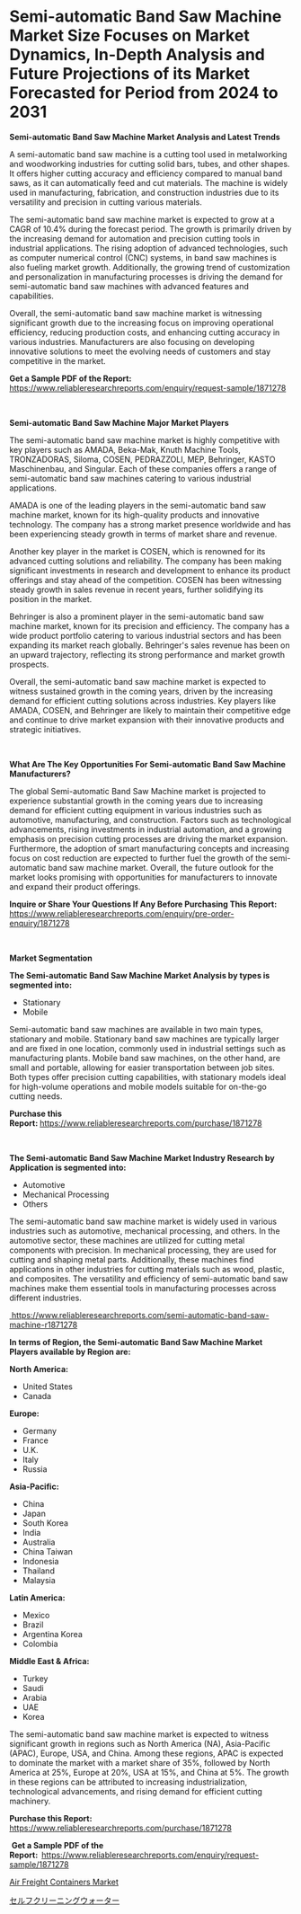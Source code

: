 <p><h1>Semi-automatic Band Saw Machine Market Size Focuses on Market Dynamics, In-Depth Analysis and Future Projections of its Market Forecasted for Period from 2024 to 2031</h1></p><p><strong>Semi-automatic Band Saw Machine Market Analysis and Latest Trends</strong></p>
<p><p>A semi-automatic band saw machine is a cutting tool used in metalworking and woodworking industries for cutting solid bars, tubes, and other shapes. It offers higher cutting accuracy and efficiency compared to manual band saws, as it can automatically feed and cut materials. The machine is widely used in manufacturing, fabrication, and construction industries due to its versatility and precision in cutting various materials.</p><p>The semi-automatic band saw machine market is expected to grow at a CAGR of 10.4% during the forecast period. The growth is primarily driven by the increasing demand for automation and precision cutting tools in industrial applications. The rising adoption of advanced technologies, such as computer numerical control (CNC) systems, in band saw machines is also fueling market growth. Additionally, the growing trend of customization and personalization in manufacturing processes is driving the demand for semi-automatic band saw machines with advanced features and capabilities.</p><p>Overall, the semi-automatic band saw machine market is witnessing significant growth due to the increasing focus on improving operational efficiency, reducing production costs, and enhancing cutting accuracy in various industries. Manufacturers are also focusing on developing innovative solutions to meet the evolving needs of customers and stay competitive in the market.</p></p>
<p><strong>Get a Sample PDF of the Report:&nbsp;</strong> <a href="https://www.reliableresearchreports.com/enquiry/request-sample/1871278">https://www.reliableresearchreports.com/enquiry/request-sample/1871278</a></p>
<p>&nbsp;</p>
<p><strong>Semi-automatic Band Saw Machine Major Market Players</strong></p>
<p><p>The semi-automatic band saw machine market is highly competitive with key players such as AMADA, Beka-Mak, Knuth Machine Tools, TRONZADORAS, Siloma, COSEN, PEDRAZZOLI, MEP, Behringer, KASTO Maschinenbau, and Singular. Each of these companies offers a range of semi-automatic band saw machines catering to various industrial applications.</p><p>AMADA is one of the leading players in the semi-automatic band saw machine market, known for its high-quality products and innovative technology. The company has a strong market presence worldwide and has been experiencing steady growth in terms of market share and revenue.</p><p>Another key player in the market is COSEN, which is renowned for its advanced cutting solutions and reliability. The company has been making significant investments in research and development to enhance its product offerings and stay ahead of the competition. COSEN has been witnessing steady growth in sales revenue in recent years, further solidifying its position in the market.</p><p>Behringer is also a prominent player in the semi-automatic band saw machine market, known for its precision and efficiency. The company has a wide product portfolio catering to various industrial sectors and has been expanding its market reach globally. Behringer's sales revenue has been on an upward trajectory, reflecting its strong performance and market growth prospects.</p><p>Overall, the semi-automatic band saw machine market is expected to witness sustained growth in the coming years, driven by the increasing demand for efficient cutting solutions across industries. Key players like AMADA, COSEN, and Behringer are likely to maintain their competitive edge and continue to drive market expansion with their innovative products and strategic initiatives.</p></p>
<p>&nbsp;</p>
<p><strong>What Are The Key Opportunities For Semi-automatic Band Saw Machine Manufacturers?</strong></p>
<p><p>The global Semi-automatic Band Saw Machine market is projected to experience substantial growth in the coming years due to increasing demand for efficient cutting equipment in various industries such as automotive, manufacturing, and construction. Factors such as technological advancements, rising investments in industrial automation, and a growing emphasis on precision cutting processes are driving the market expansion. Furthermore, the adoption of smart manufacturing concepts and increasing focus on cost reduction are expected to further fuel the growth of the semi-automatic band saw machine market. Overall, the future outlook for the market looks promising with opportunities for manufacturers to innovate and expand their product offerings.</p></p>
<p><strong>Inquire or Share Your Questions If Any Before Purchasing This Report:</strong> <a href="https://www.reliableresearchreports.com/enquiry/pre-order-enquiry/1871278">https://www.reliableresearchreports.com/enquiry/pre-order-enquiry/1871278</a></p>
<p>&nbsp;</p>
<p><strong>Market Segmentation</strong></p>
<p><strong>The Semi-automatic Band Saw Machine Market Analysis by types is segmented into:</strong></p>
<p><ul><li>Stationary</li><li>Mobile</li></ul></p>
<p><p>Semi-automatic band saw machines are available in two main types, stationary and mobile. Stationary band saw machines are typically larger and are fixed in one location, commonly used in industrial settings such as manufacturing plants. Mobile band saw machines, on the other hand, are small and portable, allowing for easier transportation between job sites. Both types offer precision cutting capabilities, with stationary models ideal for high-volume operations and mobile models suitable for on-the-go cutting needs.</p></p>
<p><strong>Purchase this Report:&nbsp;</strong><a href="https://www.reliableresearchreports.com/purchase/1871278">https://www.reliableresearchreports.com/purchase/1871278</a></p>
<p>&nbsp;</p>
<p><strong>The Semi-automatic Band Saw Machine Market Industry Research by Application is segmented into:</strong></p>
<p><ul><li>Automotive</li><li>Mechanical Processing</li><li>Others</li></ul></p>
<p><p>The semi-automatic band saw machine market is widely used in various industries such as automotive, mechanical processing, and others. In the automotive sector, these machines are utilized for cutting metal components with precision. In mechanical processing, they are used for cutting and shaping metal parts. Additionally, these machines find applications in other industries for cutting materials such as wood, plastic, and composites. The versatility and efficiency of semi-automatic band saw machines make them essential tools in manufacturing processes across different industries.</p></p>
<p><a href="https://www.reliableresearchreports.com/semi-automatic-band-saw-machine-r1871278">&nbsp;https://www.reliableresearchreports.com/semi-automatic-band-saw-machine-r1871278</a></p>
<p><strong>In terms of Region, the Semi-automatic Band Saw Machine Market Players available by Region are:</strong></p>
<p>
    <p> <strong> North America: </strong>
        <ul>
            <li>United States</li>
            <li>Canada</li>
        </ul>
        </p> 
    <p> <strong> Europe: </strong>
        <ul>
            <li>Germany</li>
            <li>France</li>
            <li>U.K.</li>
            <li>Italy</li>
            <li>Russia</li>
        </ul>
        </p> 
    <p> <strong> Asia-Pacific: </strong>
        <ul>
            <li>China</li>
            <li>Japan</li>
            <li>South Korea</li>
            <li>India</li>
            <li>Australia</li>
            <li>China Taiwan</li>
            <li>Indonesia</li>
            <li>Thailand</li>
            <li>Malaysia</li>
        </ul>
        </p> 
    <p> <strong> Latin America: </strong>
        <ul>
            <li>Mexico</li>
            <li>Brazil</li>
            <li>Argentina Korea</li>
            <li>Colombia</li>
        </ul>
        </p> 
    <p> <strong> Middle East & Africa: </strong>
        <ul>
            <li>Turkey</li>
            <li>Saudi</li>
            <li>Arabia</li>
            <li>UAE</li>
            <li>Korea</li>
        </ul>
    </p>
    </p>
<p><p>The semi-automatic band saw machine market is expected to witness significant growth in regions such as North America (NA), Asia-Pacific (APAC), Europe, USA, and China. Among these regions, APAC is expected to dominate the market with a market share of 35%, followed by North America at 25%, Europe at 20%, USA at 15%, and China at 5%. The growth in these regions can be attributed to increasing industrialization, technological advancements, and rising demand for efficient cutting machinery.</p></p>
<p><strong>Purchase this Report: </strong><a href="https://www.reliableresearchreports.com/purchase/1871278">https://www.reliableresearchreports.com/purchase/1871278</a></p>
<p>&nbsp;<strong>Get a Sample PDF of the Report:&nbsp;&nbsp;</strong><a href="https://www.reliableresearchreports.com/enquiry/request-sample/1871278">https://www.reliableresearchreports.com/enquiry/request-sample/1871278</a></p>
<p><strong></strong></p>
<p><p><a href="https://github.com/Valeridd446677/Market-Research-Report-List-1/blob/main/air-freight-containers-market.md">Air Freight Containers Market</a></p><p><a href="https://github.com/oqoeusbvpadwjs08/Market-Research-Report-List-2/blob/main/2605418164417.md">セルフクリーニングウォーター</a></p></p>